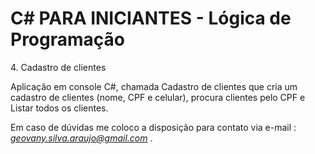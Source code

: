  <h1>C# PARA INICIANTES - Lógica de Programação</H1
 <h2>4. Cadastro de clientes</h2>
 
Aplicação em console C#, chamada Cadastro de clientes que cria um cadastro de clientes (nome, CPF e celular), procura clientes pelo CPF e Listar todos os clientes.</p>
 

 Em caso de dúvidas me coloco a disposição para contato via e-mail :   *geovany.silva.araujo@gmail.com* . 
